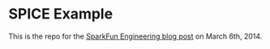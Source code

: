 # SPICE Example
 
This is the repo for the [SparkFun Engineering blog post](https://www.sparkfun.com/news/1416) on March 6th, 2014.
